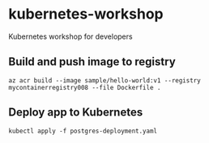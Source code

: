 # kubernetes-workshop
Kubernetes workshop for developers

## Build and push image to registry

`az acr build --image sample/hello-world:v1 --registry mycontainerregistry008 --file Dockerfile .`

## Deploy app to Kubernetes

`kubectl apply -f postgres-deployment.yaml`